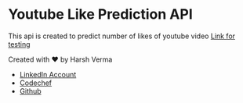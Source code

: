 # Youtube Like Prediction API
This api is created to predict number of likes of youtube video
[Link for testing](https://youtube-predictor.herokuapp.com/categoryId/5/view_count/1171271048/video_count/23121/subscriber_count/3440000)

Created with ❤️ by Harsh Verma
-   [LinkedIn Account](https://www.linkedin.com/in/harsh-verma-45423819b/)
-   [Codechef](https://www.codechef.com/users/harsh3305)
-   [Github](https://github.com/Harsh3305)